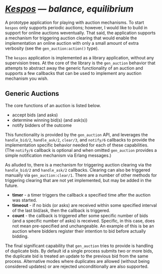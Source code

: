 # ***[Kespos](https://www.cornishdictionary.org.uk/#kespos)*** — *balance, equilibrium*

A prototype application for playing with auction mechanisms. To start
`kespos` only supports periodic auctions; however, I would like to
build in support for online auctions weventually. That said, the
application supports a mechanism for triggering auction clearing that
would enable the implementation an online auction with only a small
amount of extra verbosity (see the `gen_auction:action()` type).

The `kespos` application is implemented as a library application,
without any supervision trees. At the core of the library is the
`gen_auction` behavior that attempts to abstract away the generic
functionality of an auction and supports a few callbacks that can be
used to implement any auction mechanism you wish.

## Generic Auctions

The core functions of an auction is listed below.

* accept bids (and asks)
* determine winning bid(s) (and ask(s))
* notify bidders of the outcome

This functionality is provided by the `gen_auction` API, and leverages
the `handle_bid/2`, `handle_ask/2`, `clear/3`, and `notify/6`
callbacks to provide the implementation specific behavior needed for
each of these capabilities. (The `notify/6` callback is optional and
when omitted `gen_auction` provides a simple notification mechanism
via Erlang messages.)

As alluded to, there is a mechanism for triggering auction clearing
via the `handle_bid/2` and `handle_ask/2` callbacks. Clearing can also
be triggered manually via `gen_auction:clear/1`. There are a number of
other methods for triggering clearing that are not yet implemented,
but may be added in the future.

* **timer** - a timer triggers the callback a specified time after the
  auction was started.
* **timeout** - if no bids (or asks) are received within some
  specified interval of the last bid/ask, then the callback is
  triggered.
* **count** - the callback is triggered after some specific number of
  bids (and a specific number of asks) is received. Specific, in this
  case, does not mean pre-specified and unchangeable. An example
  of this is be an auction where bidders register their intention to
  bid before actually bidding.

The final significant capability that `gen_auction` tries to provide
is handling of duplicate bids. By default id a single process submits
two or more bids, the duplicate bid is treated an update to the
previous bid from the same process. Alternative modes where duplicates
are allowed (without being considered updates) or are rejected
unconditionally are also supported.
